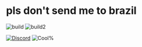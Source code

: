 # pls don't send me to brazil

![build][build]
![build2](https://img.shields.io/github/workflow/status/ElCholoGamer/brazil-bot/Build?label=Build&style=flat-square)

[![Discord](https://img.shields.io/discord/695820647947042896?color=00aae8&logo=discord&style=for-the-badge)](https://cutt.ly/OrangCult 'The Orang Cult')
![Cool%](https://img.shields.io/badge/COOL%25-69,420%25-00aae8?style=for-the-badge)

[build]: https://github.com/ElCholoGamer/brazil-bot/workflows/Build/badge.svg
